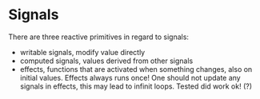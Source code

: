 # Signals

There are three reactive primitives in regard to signals:
- writable signals, modify value directly
- computed signals, values derived from other signals
- effects, functions that are activated when something changes, also on initial values. Effects always runs once! One should not update any signals in effects, this may lead to infinit loops. Tested did work ok! (?)

